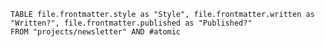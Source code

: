 ```dataview
TABLE file.frontmatter.style as "Style", file.frontmatter.written as "Written?", file.frontmatter.published as "Published?"
FROM "projects/newsletter" AND #atomic
```























